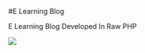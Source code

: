 #E Learning Blog

E Learning Blog Developed In Raw PHP

<img src="https://i.imgur.com/hybNs6o.png" />
